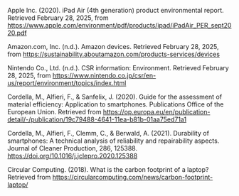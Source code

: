 Apple Inc. (2020). iPad Air (4th generation) product environmental report. Retrieved February 28, 2025, from https://www.apple.com/environment/pdf/products/ipad/iPadAir_PER_sept2020.pdf

Amazon.com, Inc. (n.d.). Amazon devices. Retrieved February 28, 2025, from https://sustainability.aboutamazon.com/products-services/devices

Nintendo Co., Ltd. (n.d.). CSR information: Environment. Retrieved February 28, 2025, from https://www.nintendo.co.jp/csr/en-us/report/environment/topics/index.html

Cordella, M., Alfieri, F., & Sanfelix, J. (2020). Guide for the assessment of material efficiency: Application to smartphones. Publications Office of the European Union. Retrieved from https://op.europa.eu/en/publication-detail/-/publication/19c79488-4641-11ea-b81b-01aa75ed71a1

Cordella, M., Alfieri, F., Clemm, C., & Berwald, A. (2021). Durability of smartphones: A technical analysis of reliability and repairability aspects. Journal of Cleaner Production, 286, 125388. https://doi.org/10.1016/j.jclepro.2020.125388

Circular Computing. (2018). What is the carbon footprint of a laptop? Retrieved from https://circularcomputing.com/news/carbon-footprint-laptop/